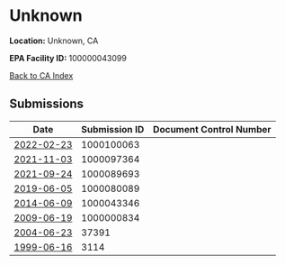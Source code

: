 # Unknown

**Location:** Unknown, CA

**EPA Facility ID:** 100000043099

[Back to CA Index](../../index.md)

## Submissions

| Date | Submission ID | Document Control Number |
|------|--------------|-------------------------|
| [2022-02-23](submissions/1000100063.md) | 1000100063 |  |
| [2021-11-03](submissions/1000097364.md) | 1000097364 |  |
| [2021-09-24](submissions/1000089693.md) | 1000089693 |  |
| [2019-06-05](submissions/1000080089.md) | 1000080089 |  |
| [2014-06-09](submissions/1000043346.md) | 1000043346 |  |
| [2009-06-19](submissions/1000000834.md) | 1000000834 |  |
| [2004-06-23](submissions/37391.md) | 37391 |  |
| [1999-06-16](submissions/3114.md) | 3114 |  |
